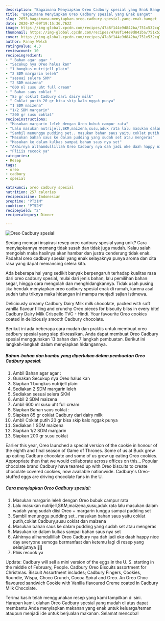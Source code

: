 ```yaml
---
description: "Bagaimana Menyiapkan Oreo Cadbury spesial yang Enak Banget"
title: "Bagaimana Menyiapkan Oreo Cadbury spesial yang Enak Banget"
slug: 2653-bagaimana-menyiapkan-oreo-cadbury-spesial-yang-enak-banget
date: 2020-07-09T19:16:36.762Z
image: https://img-global.cpcdn.com/recipes/47a8f144e9d842ba/751x532cq70/oreo-cadbury-spesial-foto-resep-utama.jpg
thumbnail: https://img-global.cpcdn.com/recipes/47a8f144e9d842ba/751x532cq70/oreo-cadbury-spesial-foto-resep-utama.jpg
cover: https://img-global.cpcdn.com/recipes/47a8f144e9d842ba/751x532cq70/oreo-cadbury-spesial-foto-resep-utama.jpg
author: Fanny Welch
ratingvalue: 4.3
reviewcount: 10
recipeingredient:
- " Bahan agar agar "
- "Secukup nya Oreo halus kan"
- "1 bungkus nutrijell plain"
- "2 SDM margarin leleh"
- "sesuai selera SKM"
- "2 SDM maizena"
- "600 ml susu uht full cream"
- " Bahan saus coklat "
- "85 gr coklat Cadbury dari dairy milk"
- " Coklat putih 20 gr bisa skip kalo nggak punya"
- "1 SDM maizena"
- "1/2 SDM margarin"
- "200 gr susu coklat"
recipeinstructions:
- "Masukan margarin leleh dengan Oreo bubuk campur rata"
- "Lalu masukan nutrijell,SKM,maizena,susu,aduk rata lalu masukan dalam wadah yang sudah diisi Oreo + margarin tunggu sampai pudding set"
- "Sambil menunggu pudding set.. masukan bahan saus yaitu coklat putih,coklat Cadbury,susu coklat dan maizena"
- "Masukan bahan saus ke dalam pudding yang sudah set atau mengeras"
- "Masukan ke dalam kulkas sampai bahan saus nya set"
- "Akhirnya allhamdullillah Oreo Cadbury nya dah jadi oke daah happy nice day averyone semoga bermanfaat dan ketemu lagi di resep yang selanjutnya 🥰😌"
- "Pliiis recook ya"
categories:
- Resep
tags:
- oreo
- cadbury
- spesial

katakunci: oreo cadbury spesial 
nutrition: 257 calories
recipecuisine: Indonesian
preptime: "PT21M"
cooktime: "PT52M"
recipeyield: "2"
recipecategory: Dinner

---
```



![Oreo Cadbury spesial](https://img-global.cpcdn.com/recipes/47a8f144e9d842ba/751x532cq70/oreo-cadbury-spesial-foto-resep-utama.jpg)

Sedang mencari inspirasi resep oreo cadbury spesial yang unik? Cara menyiapkannya memang tidak susah dan tidak juga mudah. Kalau salah mengolah maka hasilnya akan hambar dan justru cenderung tidak enak. Padahal oreo cadbury spesial yang enak selayaknya punya aroma dan cita rasa yang dapat memancing selera kita.

Ada beberapa hal yang sedikit banyak berpengaruh terhadap kualitas rasa dari oreo cadbury spesial, mulai dari jenis bahan, lalu pemilihan bahan segar, hingga cara mengolah dan menghidangkannya. Tidak usah pusing jika hendak menyiapkan oreo cadbury spesial enak di rumah, karena asal sudah tahu triknya maka hidangan ini mampu menjadi sajian istimewa.

Deliciously creamy Cadbury Dairy Milk milk chocolate, packed with soft vanilla flavour filling and crunchy Oreo pieces for biscuity bliss in every bite! Cadbury Dairy Milk Crispello TVC - Hindi. Your favourite Oreo cookies coated in deliciously smooth Cadbury chocolate.


Berikut ini ada beberapa cara mudah dan praktis untuk membuat oreo cadbury spesial yang siap dikreasikan. Anda dapat membuat Oreo Cadbury spesial menggunakan 13 bahan dan 7 langkah pembuatan. Berikut ini langkah-langkah dalam menyiapkan hidangannya.

<!--inarticleads1-->

##### Bahan-bahan dan bumbu yang diperlukan dalam pembuatan Oreo Cadbury spesial:

1. Ambil  Bahan agar agar :
1. Gunakan Secukup nya Oreo halus kan
1. Siapkan 1 bungkus nutrijell plain
1. Sediakan 2 SDM margarin leleh
1. Sediakan sesuai selera SKM
1. Ambil 2 SDM maizena
1. Ambil 600 ml susu uht full cream
1. Siapkan  Bahan saus coklat :
1. Siapkan 85 gr coklat Cadbury dari dairy milk
1. Ambil  Coklat putih 20 gr bisa skip kalo nggak punya
1. Sediakan 1 SDM maizena
1. Siapkan 1/2 SDM margarin
1. Siapkan 200 gr susu coklat


Earlier this year, Oreo launched a special version of the cookie in honour of the eighth and final season of Game of Thrones. Some of us at Buck grew up eating Cadbury chocolate and some of us grew up eating Oreo cookies. Appropriate then that we would collaborate across offices on this… Popular chocolate brand Cadbury have teamed up with Oreo biscuits to create chocolate covered cookies, now available nationwide. Cadbury&#39;s Oreo-stuffed eggs are driving chocolate fans in the U. 

<!--inarticleads2-->

##### Cara menyiapkan Oreo Cadbury spesial:

1. Masukan margarin leleh dengan Oreo bubuk campur rata
1. Lalu masukan nutrijell,SKM,maizena,susu,aduk rata lalu masukan dalam wadah yang sudah diisi Oreo + margarin tunggu sampai pudding set
1. Sambil menunggu pudding set.. masukan bahan saus yaitu coklat putih,coklat Cadbury,susu coklat dan maizena
1. Masukan bahan saus ke dalam pudding yang sudah set atau mengeras
1. Masukan ke dalam kulkas sampai bahan saus nya set
1. Akhirnya allhamdullillah Oreo Cadbury nya dah jadi oke daah happy nice day averyone semoga bermanfaat dan ketemu lagi di resep yang selanjutnya 🥰😌
1. Pliiis recook ya


Update: Cadbury will sell a mini version of the eggs in the U. S. starting in the middle of February, People. Cadbury Oreo Biscuits assortment for Christmas. Biscuit Assortment includes; Cadbury Fingers, Cookies, Roundie, Wispa, Choco Crunch, Cocoa Spiral and Oreo. An Oreo Choc flavoured sandwich Cookie with Vanilla flavoured Creme coated in Cadbury Milk Chocolate. 

Terima kasih telah menggunakan resep yang kami tampilkan di sini. Harapan kami, olahan Oreo Cadbury spesial yang mudah di atas dapat membantu Anda menyiapkan makanan yang enak untuk keluarga/teman ataupun menjadi ide untuk berjualan makanan. Selamat mencoba!

